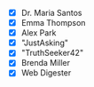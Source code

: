 - [x] Dr. Maria Santos
- [x] Emma Thompson
- [x] Alex Park
- [x] "JustAsking"
- [x] "TruthSeeker42"
- [x] Brenda Miller
- [x] Web Digester 